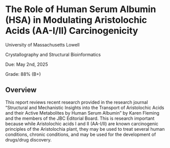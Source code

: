# The Role of Human Serum Albumin (HSA) in Modulating Aristolochic Acids (AA-I/II) Carcinogenicity

University of Massachusetts Lowell

Crystallography and Structural Bioinformatics

Due: May 2nd, 2025

Grade: 88% (B+)

## Overview
This report reviews recent research provided in the research journal “Structural and Mechanistic Insights into the Transport of Aristolochic Acids and their Active Metabolites by Human Serum Albumin” by Karen Fleming and the members of the JBC Editorial Board. This is research important because while Aristolochic acids I and II (AA-I/II) are known carcinogenic principles of the Aristolochia plant, they may be used to treat several human conditions, chronic conditions, and may be used for the development of drugs/drug discovery. 
